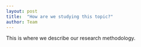 ```yaml
---
layout: post
title:  "How are we studying this topic?"
author: Team
---
```

This is where we describe our research methodology.

